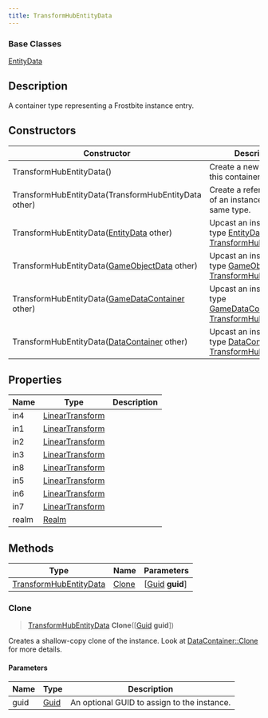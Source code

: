 ```yaml
---
title: TransformHubEntityData
---
```

### Base Classes

[EntityData](/vext/ref/fb/entitydata/)

## Description

A container type representing a Frostbite instance entry.

## Constructors

| Constructor                                                                       | Description                                                                                                                         |
| --------------------------------------------------------------------------------- | ----------------------------------------------------------------------------------------------------------------------------------- |
| TransformHubEntityData()                                                          | Create a new instance of this container type.                                                                                       |
| TransformHubEntityData(TransformHubEntityData other)                              | Create a reference copy of an instance of the same type.                                                                            |
| TransformHubEntityData([EntityData](/vext/ref/fb/entitydata/) other)                            | Upcast an instance of type [EntityData](/vext/ref/fb/entitydata/) to [TransformHubEntityData](/vext/ref/fb/transformhubentitydata/).                            |
| TransformHubEntityData([GameObjectData](/vext/ref/fb/gameobjectdata/) other)                    | Upcast an instance of type [GameObjectData](/vext/ref/fb/gameobjectdata/) to [TransformHubEntityData](/vext/ref/fb/transformhubentitydata/).                    |
| TransformHubEntityData([GameDataContainer](/vext/ref/fb/gamedatacontainer/) other)              | Upcast an instance of type [GameDataContainer](/vext/ref/fb/gamedatacontainer/) to [TransformHubEntityData](/vext/ref/fb/transformhubentitydata/).              |
| TransformHubEntityData([DataContainer](/vext/ref/shared/class/datacontainer) other) | Upcast an instance of type [DataContainer](/vext/ref/shared/class/datacontainer) to [TransformHubEntityData](/vext/ref/fb/transformhubentitydata/). |

## Properties

| Name  | Type                                                    | Description |
| ----- | ------------------------------------------------------- | ----------- |
| in4   | [LinearTransform](/vext/ref/shared/class/lineartransform) |             |
| in1   | [LinearTransform](/vext/ref/shared/class/lineartransform) |             |
| in2   | [LinearTransform](/vext/ref/shared/class/lineartransform) |             |
| in3   | [LinearTransform](/vext/ref/shared/class/lineartransform) |             |
| in8   | [LinearTransform](/vext/ref/shared/class/lineartransform) |             |
| in5   | [LinearTransform](/vext/ref/shared/class/lineartransform) |             |
| in6   | [LinearTransform](/vext/ref/shared/class/lineartransform) |             |
| in7   | [LinearTransform](/vext/ref/shared/class/lineartransform) |             |
| realm | [Realm](/vext/ref/fb/realm/)                                          |             |

## Methods

| Type                                             | Name            | Parameters                                     |
| ------------------------------------------------ | --------------- | ---------------------------------------------- |
| [TransformHubEntityData](/vext/ref/fb/transformhubentitydata/) | [Clone](#clone) | \[[Guid](/vext/ref/shared/class/guid) **guid**\] |

### Clone

> [TransformHubEntityData](/vext/ref/fb/transformhubentitydata/) **Clone**(\[[Guid](/vext/ref/shared/class/guid) **guid**\])

Creates a shallow-copy clone of the instance. Look at [DataContainer::Clone](/vext/ref/shared/class/datacontainer#clone) for more details.

#### Parameters

| Name | Type         | Description                                 |
| ---- | ------------ | ------------------------------------------- |
| guid | [Guid](/vext/ref/shared/class/guid/) | An optional GUID to assign to the instance. |
